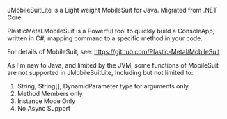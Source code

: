 JMobileSuitLite is a Light weight MobileSuit for Java. Migrated from .NET Core.

PlasticMetal.MobileSuit is a Powerful tool to quickly build a ConsoleApp, written in C#, mapping command to a specific method in your code.

For details of MobileSuit, see: https://github.com/Plastic-Metal/MobileSuit



As I'm new to Java, and limited by the JVM, some functions of MobileSuit are not supported in JMobileSuitLite, Including but not limited to:

1. String, String[], DynamicParameter type for arguments only
2. Method Members only
3. Instance Mode Only
4. No Async Support